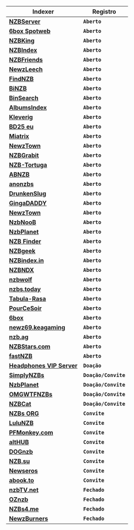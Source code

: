 Indexer | Registro
------------ | -------------
**[NZBServer](https://nzbserver.com/)** | **`Aberto`**
**[6box Spotweb](https://6box.me/spotweb/)** | **`Aberto`**
**[NZBKing](http://www.nzbking.com/)** | **`Aberto`**
**[NZBIndex](https://www.nzbindex.com/)** | **`Aberto`**
**[NZBFriends](http://nzbfriends.com/)** | **`Aberto`**
**[NewzLeech](https://newzleech.com/)** | **`Aberto`**
**[FindNZB](http://findnzb.net/)** | **`Aberto`**
**[BiNZB](http://binzb.com/)** | **`Aberto`**
**[BinSearch](https://www.binsearch.info/)** | **`Aberto`**
**[AlbumsIndex](https://www.albumsindex.com/)** | **`Aberto`**
**[Kleverig](https://kleverig.eu/)** | **`Aberto`**
**[BD25 eu](http://bd25.eu/)** | **`Aberto`**
**[Miatrix](https://www.miatrix.com/)** | **`Aberto`**
**[NewzTown](https://newztown.co.za/)** | **`Aberto`**
**[NZBGrabit](http://www.nzbgrabit.cz/)** | **`Aberto`**
**[NZB-Tortuga](https://www.nzb-tortuga.com/)** | **`Aberto`**
**[ABNZB](https://abnzb.com)** | **`Aberto`**
**[anonzbs](http://anonzbs.com)** | **`Aberto`**
**[DrunkenSlug](https://drunkenslug.com/)** | **`Aberto`**
**[GingaDADDY](https://www.gingadaddy.com/)** | **`Aberto`**
**[NewzTown](https://newztown.co.za/)** | **`Aberto`**
**[NzbNooB](https://www.nzbnoob.com/)** | **`Aberto`**
**[NzbPlanet](https://nzbplanet.net/)** | **`Aberto`**
**[NZB Finder](https://www.nzbfinder.ws/)** | **`Aberto`**
**[NZBgeek](https://nzbgeek.info/)** | **`Aberto`**
**[NZBindex.in](https://nzbindex.in/)** | **`Aberto`**
**[NZBNDX](https://www.nzbndx.com/)** | **`Aberto`**
**[nzbwolf](https://nzbwolf.com/)** | **`Aberto`**
**[nzbs.today](https://nzbs.today/)** | **`Aberto`**
**[Tabula-Rasa](https://www.tabula-rasa.pw/)** | **`Aberto`**
**[PourCeSoir](https://pourcesoir.in/)** | **`Aberto`**
**[6box](https://6box.me/)** | **`Aberto`**
**[newz69.keagaming](https://newz69.keagaming.com/)** | **`Aberto`**
**[nzb.ag](http://nzb.ag/)** | **`Aberto`**
**[NZBStars.com](http://nzbstars.com/)** | **`Aberto`**
**[fastNZB](https://fastnzb.com/)** | **`Aberto`**
**[Headphones VIP Server](http://headphones.codeshy.com/vip)** | **`Doação`**
**[SimplyNZBs](https://simplynzbs.com/)** | **`Doação/Convite`**
**[NzbPlanet](https://nzbplanet.net/)** | **`Doação/Convite`**
**[OMGWTFNZBs](https://omgwtfnzbs.me/)** | **`Doação/Convite`**
**[NZBCat](https://nzb.cat/)** | **`Doação/Convite`**
**[NZBs ORG](https://nzbs.org/)** | **`Convite`**
**[LuluNZB](https://lulunzb.com/)** | **`Convite`**
**[PFMonkey.com](https://pfmonkey.com/)** | **`Convite`**
**[altHUB](https://althub.co.za/)** | **`Convite`**
**[DOGnzb](https://dognzb.cr)** | **`Convite`**
**[NZB.su](https://nzb.su/)** | **`Convite`**
**[Newseros](http://newseros.com/)** | **`Convite`**
**[abook.to](http://abook.to/)** | **`Convite`**
**[nzbTV.net](https://nzbtv.net/)** | **`Fechado`**
**[OZnzb](https://www.oznzb.com/)** | **`Fechado`**
**[NZBs4.me](https://nzbs4.me/)** | **`Fechado`**
**[NewzBurners](https://nzbs.in/)** | **`Fechado`**